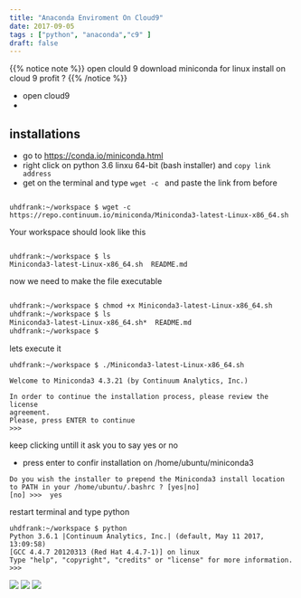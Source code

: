 ```yaml
---
title: "Anaconda Enviroment On Cloud9"
date: 2017-09-05
tags : ["python", "anaconda","c9" ]
draft: false
---
```


{{% notice note   %}}
open clould 9
download miniconda for linux
install on cloud 9
profit ?
{{% /notice %}}



- open cloud9
-


## installations
- go to https://conda.io/miniconda.html
- right click on python 3.6 linxu 64-bit (bash installer) and `copy link address`
- get on the terminal and type `wget -c ` and paste the link from before

```$

uhdfrank:~/workspace $ wget -c https://repo.continuum.io/miniconda/Miniconda3-latest-Linux-x86_64.sh
```

Your workspace should look like this

```$

uhdfrank:~/workspace $ ls
Miniconda3-latest-Linux-x86_64.sh  README.md
```

now we need to make the file executable


```bash

uhdfrank:~/workspace $ chmod +x Miniconda3-latest-Linux-x86_64.sh 
uhdfrank:~/workspace $ ls
Miniconda3-latest-Linux-x86_64.sh*  README.md
uhdfrank:~/workspace $ 
```


lets execute it 

```#
uhdfrank:~/workspace $ ./Miniconda3-latest-Linux-x86_64.sh

Welcome to Miniconda3 4.3.21 (by Continuum Analytics, Inc.)

In order to continue the installation process, please review the license
agreement.
Please, press ENTER to continue
>>> 
```
keep clicking untill it ask you to say  yes or no

- press enter to confir installation on /home/ubuntu/miniconda3



```$
Do you wish the installer to prepend the Miniconda3 install location
to PATH in your /home/ubuntu/.bashrc ? [yes|no]
[no] >>>  yes

```


restart terminal and type python

```$
uhdfrank:~/workspace $ python
Python 3.6.1 |Continuum Analytics, Inc.| (default, May 11 2017, 13:09:58) 
[GCC 4.4.7 20120313 (Red Hat 4.4.7-1)] on linux
Type "help", "copyright", "credits" or "license" for more information.
>>> 

```


![][img1]
![][img2]
![][img3]

[img1]: /img/anaconda-enviroment-on-cloud9/
[img2]: /img/anaconda-enviroment-on-cloud9/
[img3]: /img/anaconda-enviroment-on-cloud9/√
